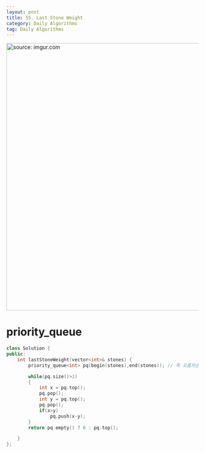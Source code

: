 ```yaml
---
layout: post
title: 55. Last Stone Weight
category: Daily Algorithms
tag: Daily Algorithms
---
```


<a href="https://postimg.cc/PLyJxF36"><img src="https://i.postimg.cc/HxDy6qQC/Capture.jpgg" width="700px" title="source: imgur.com" /><a>

# priority_queue

```c++
class Solution {
public:
    int lastStoneWeight(vector<int>& stones) {
        priority_queue<int> pq(begin(stones),end(stones)); // 즉 오름차순으로 정렬(112478)

        while(pq.size()>1)
        {
            int x = pq.top();
            pq.pop();
            int y = pq.top();
            pq.pop();
            if(x>y)
                pq.push(x-y);
        }
        return pq.empty() ? 0 : pq.top();

    }
};
```
